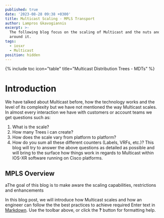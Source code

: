 ```yaml
---
published: true
date: '2023-08-28 09:38 +0300'
title: Multicast Scaling - MPLS Transport
author: Lampros Gkavogiannis
excerpt: >-
  The following blog focus on the scaling of Multicast and the nuts and bolts
  around it.
tags:
  - iosxr
  - Multicast
position: hidden
---
```

{% include toc icon="table" title="Multicast Distribution Trees - MDTs" %}

# Introduction

We have talked about Multicast before, how the technology works and the level of its complexity but we have not mentioned the way Multicast scales. In almost every interaction we have with customers or account teams we get questions such as:
1. What is the scale?
2. How many Trees i can create?
3. How does the scale vary from platform to platform?
4. How do you sum all these different counters (Labels, VRFs, etc.)?
This blog will try to answer the above questions as detailed as possible and will bring to the surface how things work in regards to Multicast within IOS-XR software running on Cisco platforms.

## MPLS Overview

aThe goal of this blog is to make aware the scaling capabilities, restrictions and enhancements



In this blog post, we will introduce how Multicast scales and how an engineer can follow the the best practices to achieve required Enter text in [Markdown](http://daringfireball.net/projects/markdown/). Use the toolbar above, or click the **?** button for formatting help.
